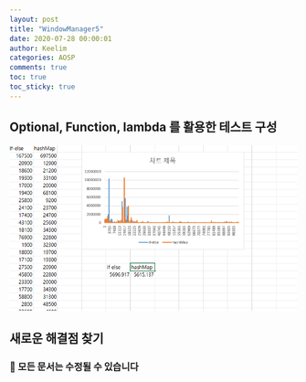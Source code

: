 ```yaml
---
layout: post
title: "WindowManager5"
date: 2020-07-28 00:00:01
author: Keelim
categories: AOSP
comments: true
toc: true
toc_sticky: true
---
```

## Optional, Function, lambda 를 활용한 테스트 구성

<script src="https://gist.github.com/keelim/dfc3adce8657d78a7a5f3fd2d7a91e4d.js"></script>

![force_compile](https://github.com/keelim/AOSP/blob/master/docs/assets/test1.png?raw=true)

## 새로운 해결점 찾기

 

### 🧶 모든 문서는 수정될 수 있습니다
